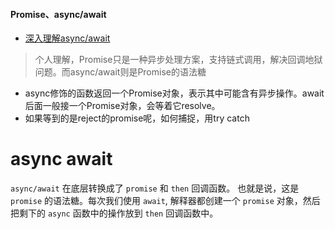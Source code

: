 #### Promise、async/await
- [深入理解async/await](https://www.cnblogs.com/youma/p/10475214.html)

> 个人理解，Promise只是一种异步处理方案，支持链式调用，解决回调地狱问题。而async/await则是Promise的语法糖

- async修饰的函数返回一个Promise对象，表示其中可能含有异步操作。await后面一般接一个Promise对象，会等着它resolve。
- 如果等到的是reject的promise呢，如何捕捉，用try catch

# async await

`async/await` 在底层转换成了 `promise` 和 `then` 回调函数。
也就是说，这是 `promise` 的语法糖。每次我们使用 `await`, 解释器都创建一个 `promise` 对象，然后把剩下的 `async` 函数中的操作放到 `then` 回调函数中。